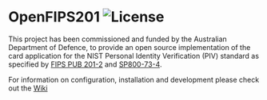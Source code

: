 
# OpenFIPS201 ![License](https://img.shields.io/github/license/simpeg/simpeg.svg)

This project has been commissioned and funded by the Australian Department of Defence, to provide an open source implementation of the card application for the NIST Personal Identity Verification (PIV) standard as specified by [FIPS PUB 201-2](https://en.wikipedia.org/wiki/FIPS_201) and [SP800-73-4](http://nvlpubs.nist.gov/nistpubs/SpecialPublications/NIST.SP.800-73-4.pdf). 

For information on configuration, installation and development please check out the [Wiki](https://github.com/makinako/OpenFIPS201/wiki)
